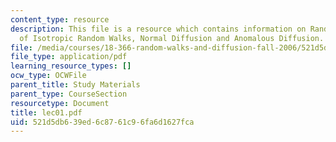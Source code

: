 ```yaml
---
content_type: resource
description: This file is a resource which contains information on Random Walk, Analysis
  of Isotropic Random Walks, Normal Diffusion and Anomalous Diffusion.
file: /media/courses/18-366-random-walks-and-diffusion-fall-2006/521d5db639ed6c8761c96fa6d1627fca_lec01.pdf
file_type: application/pdf
learning_resource_types: []
ocw_type: OCWFile
parent_title: Study Materials
parent_type: CourseSection
resourcetype: Document
title: lec01.pdf
uid: 521d5db6-39ed-6c87-61c9-6fa6d1627fca
---
```

